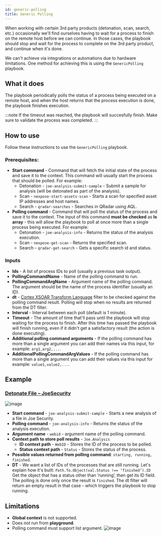 ```yaml
---
id: generic-polling
title: Generic Polling
---
```


When working with certain 3rd party products (detonation, scan, search, etc.) occasionally we'll find ourselves having to wait for a process to finish on the remote host before we can continue. In those cases, the playbook should stop and wait for the process to complete on the 3rd party product, and continue when it's done.

We can't achieve via integrations or automations due to hardware limitations. One method for achieving this is using the `GenericPolling` playbook.

## What it does
The playbook periodically polls the status of a process being executed on a remote host, and when the host returns that the process execution is done, the playbook finishes execution.

:::note 
If the timeout was reached, the playbook will succesfully finish. Make sure to validate the process was completed. 
:::

## How to use
Follow these instructions to use the `GenericPolling` playbook.
### Prerequisites:
* **Start command** - Command that will fetch the initial state of the process and save it to the context. This command will usually start the process that should be polled. For example:
  * Detonation - `joe-analysis-submit-sample` - Submit a sample for analysis (will be detonated as part of the analysis).
  * Scan - `nexpose-start-assets-scan` - Starts a scan for specified asset IP addresses and host names.
  * Search - `qradar-searches` - Searches in QRadar using AQL.
* **Polling command** - Command that will poll the status of the process and save it to the context. The input of this command **must be checked** as **Is array** - this will allow the playbook to poll at once more than a single process being executed. For example:
  * Detonation - `joe-analysis-info` - Returns the status of the analysis execution.
  * Scan - `nexpose-get-scan` - Returns the specified scan.
  * Search - `qradar-get-search` - Gets a specific search id and status.

### Inputs
* **Ids** - A list of process IDs to poll (usually a previous task output).
* **PollingCommandName** - Name of the polling command to run.
* **PollingCommandArgName** - Argument name of the polling command. The argument should be the name of the process identifier (usually an ID).
* **dt** - [Cortex XSOAR Transform Language](../integrations/dt) filter to be checked against the polling command result. Polling will stop when no results are returned from the DT filter.
* **Interval** - Interval between each poll (default is 1 minute).
* **Timeout** - The amount of time that'll pass until the playbook will stop waiting for the process to finish. After this time has passed the playbook will finish running, even if it didn't get a satisfactory result (the action is done executing).
* **Additional polling command arguments** - If the polling command has more than a single argument you can add their names via this input, for example: `arg1,arg2,...`. 
* **AdditionalPollingCommandArgValues** -  If the polling command has more than a single argument you can add their values via this input for example: `value1,value2,...`. 

## Example
### [Detonate File – JoeSecurity](https://github.com/demisto/content/blob/master/Packs/JoeSecurity/Playbooks/playbook-Detonate_File_-_JoeSecurity.yml)
![image](../doc_imgs/playbooks/66270734-7ee53b00-e85f-11e9-8566-e0118774070e.png)

* **Start command** - `joe-analysis-submit-sample` - Starts a new analysis of a file in Joe Security.
* **Polling command** - `joe-analysis-info` - Returns the status of the analysis execution.
* **Argument name** - `webid` - argument name of the polling command. 
* **Context path to store poll results** - `Joe.Analysis`
  * **ID context path** - `WebID` - Stores the ID of the process to be polled.
  * **Status context path** - `Status` - Stores the status of the process. 
* **Possible values returned from polling command**: `starting, running, finished`. 
* **DT** - We want a list of IDs of the processes that are still running. Let's explain how it's built:
`Path.To.Object(val.Status !== ‘finished’).ID`
Get the object that has a status other than ‘running’, then get its ID field.
The polling is done only once the result is `finished`. The dt filter will return an empty result in that case - which triggers the playbook to stop running. 

## Limitations
* **Global context** is not supported.
* Does not run from **playground**.
* Polling command must support list argument.
![image](../doc_imgs/playbooks/66293071-7d168880-e8ee-11e9-9d55-e8ae1e09fe0e.png)
